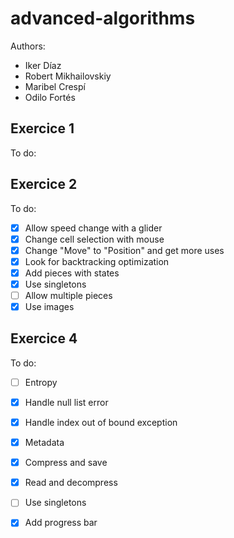 # advanced-algorithms
Authors:
- Iker Díaz
- Robert Mikhailovskiy
- Maribel Crespí
- Odilo Fortés

## Exercice 1
To do:

## Exercice 2
To do:
- [X] Allow speed change with a glider
- [X] Change cell selection with mouse
- [X] Change "Move" to "Position" and get more uses
- [X] Look for backtracking optimization
- [X] Add pieces with states
- [X] Use singletons
- [ ] Allow multiple pieces
- [X] Use images

## Exercice 4
To do:
- [ ] Entropy
- [X] Handle null list error
- [X] Handle index out of bound exception
- [X] Metadata
- [X] Compress and save
- [X] Read and decompress
- [ ] Use singletons
- [X] Add progress bar 

